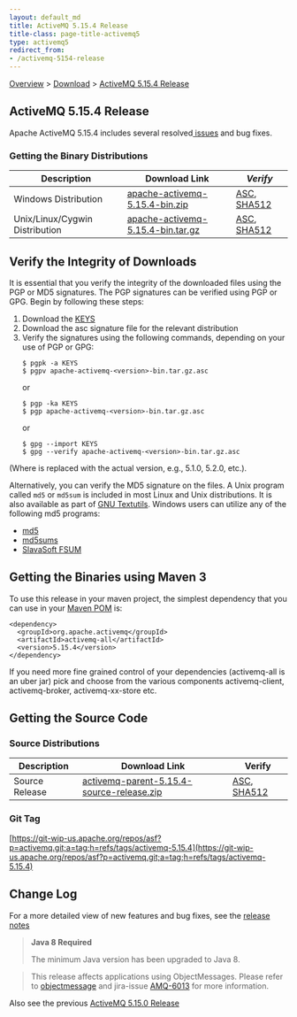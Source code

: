 ```yaml
---
layout: default_md
title: ActiveMQ 5.15.4 Release 
title-class: page-title-activemq5
type: activemq5
redirect_from:
- /activemq-5154-release
---
```


[Overview](overview) > [Download](download) > [ActiveMQ 5.15.4 Release](activemq-5154-release)

ActiveMQ 5.15.4 Release
-----------------------

Apache ActiveMQ 5.15.4 includes several resolved[ issues](https://issues.apache.org/jira/secure/ReleaseNote.jspa?projectId=12311210&version=12342685) and bug fixes.

### Getting the Binary Distributions

Description|Download Link|_Verify_
---|---|---
Windows Distribution|[apache-activemq-5.15.4-bin.zip](http://archive.apache.org/dist/activemq/5.15.4/apache-activemq-5.15.4-bin.zip)|[ASC](https://archive.apache.org/dist/activemq/5.15.4/apache-activemq-5.15.4-bin.zip.asc), [SHA512](https://archive.apache.org/dist/activemq/5.15.4/apache-activemq-5.15.4-bin.zip.sha512)
Unix/Linux/Cygwin Distribution|[apache-activemq-5.15.4-bin.tar.gz](http://archive.apache.org/dist/activemq/5.15.4/apache-activemq-5.15.4-bin.tar.gz)|[ASC](https://archive.apache.org/dist/activemq/5.15.4/apache-activemq-5.15.4-bin.tar.gz.asc), [SHA512](https://archive.apache.org/dist/activemq/5.15.4/apache-activemq-5.15.4-bin.tar.gz.sha512)

Verify the Integrity of Downloads
---------------------------------

It is essential that you verify the integrity of the downloaded files using the PGP or MD5 signatures. The PGP signatures can be verified using PGP or GPG. Begin by following these steps:

1.  Download the [KEYS](http://www.apache.org/dist/activemq/KEYS)
2.  Download the asc signature file for the relevant distribution
3.  Verify the signatures using the following commands, depending on your use of PGP or GPG:
    ```
    $ pgpk -a KEYS
    $ pgpv apache-activemq-<version>-bin.tar.gz.asc
    ```
    or
    ```
    $ pgp -ka KEYS
    $ pgp apache-activemq-<version>-bin.tar.gz.asc
    ```
    or
    ```
    $ gpg --import KEYS
    $ gpg --verify apache-activemq-<version>-bin.tar.gz.asc
    ```

(Where <version> is replaced with the actual version, e.g., 5.1.0, 5.2.0, etc.).

Alternatively, you can verify the MD5 signature on the files. A Unix program called `md5` or `md5sum` is included in most Linux and Unix distributions. It is also available as part of [GNU Textutils](http://www.gnu.org/software/textutils/textutils.html). Windows users can utilize any of the following md5 programs:

*   [md5](http://www.fourmilab.ch/md5/)
*   [md5sums](http://www.pc-tools.net/win32/md5sums/)
*   [SlavaSoft FSUM](http://www.slavasoft.com/fsum/)

Getting the Binaries using Maven 3
----------------------------------

To use this release in your maven project, the simplest dependency that you can use in your [Maven POM](http://maven.apache.org/guides/introduction/introduction-to-the-pom.html) is:
```
<dependency>
  <groupId>org.apache.activemq</groupId>
  <artifactId>activemq-all</artifactId>
  <version>5.15.4</version>
</dependency>
```
If you need more fine grained control of your dependencies (activemq-all is an uber jar) pick and choose from the various components activemq-client, activemq-broker, activemq-xx-store etc.

Getting the Source Code
-----------------------

### Source Distributions

Description|Download Link|Verify
---|---|---
Source Release|[activemq-parent-5.15.4-source-release.zip](https://archive.apache.org/dist/activemq/5.15.4/activemq-parent-5.15.4-source-release.zip)|[ASC](https://archive.apache.org/dist/activemq/5.15.4/activemq-parent-5.15.4-source-release.zip.asc), [SHA512](https://archive.apache.org/dist/activemq/5.15.4/activemq-parent-5.15.4-source-release.zip.sha512)

### Git Tag

[https://git-wip-us.apache.org/repos/asf?p=activemq.git;a=tag;h=refs/tags/activemq-5.15.4](https://git-wip-us.apache.org/repos/asf?p=activemq.git;a=tag;h=refs/tags/activemq-5.15.4)

Change Log
----------

For a more detailed view of new features and bug fixes, see the [release notes](https://issues.apache.org/jira/secure/ReleaseNote.jspa?projectId=12311210&version=12341669)

> **Java 8 Required**
> 
> The minimum Java version has been upgraded to Java 8.

> This release affects applications using ObjectMessages. Please refer to [objectmessage](objectmessage) and jira-issue [AMQ-6013](https://issues.apache.org/jira/browse/AMQ-6013) for more information.

Also see the previous [ActiveMQ 5.15.0 Release](activemq-5150-release)
